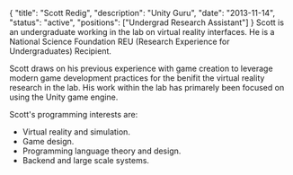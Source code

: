 {
	"title": "Scott Redig",
	"description": "Unity Guru",
	"date": "2013-11-14",
	"status": "active",
	"positions": ["Undergrad Research Assistant"]
}
Scott is an undergraduate working in the lab on virtual reality interfaces. He is a National Science Foundation REU (Research Experience for Undergraduates) Recipient.

Scott draws on his previous experience with game creation to leverage modern game development practices for the benifit the virtual reality research in the lab.  His work within the lab has primarely been focused on using the Unity game engine.  

Scott's programming interests are:

* Virtual reality and simulation.
* Game design.
* Programming language theory and design.
* Backend and large scale systems.
